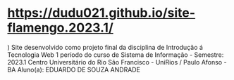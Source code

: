 # https://dudu021.github.io/site-flamengo.2023.1/
)
Site desenvolvido como projeto final da disciplina de Introdução á Tecnologia Web    1 período do curso de Sistema de Informação - Semestre: 2023.1              Centro Universitário do Rio São Francisco - UniRios / Paulo Afonso - BA     Aluno(a): EDUARDO DE SOUZA ANDRADE
